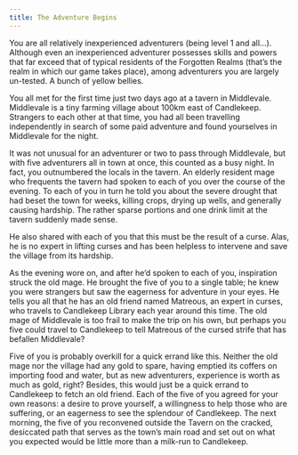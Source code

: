 ```yaml
---
title: The Adventure Begins
---
```


You are all relatively inexperienced adventurers (being level 1 and all…). Although even an inexperienced adventurer possesses skills and powers that far exceed that of typical residents of the Forgotten Realms (that’s the realm in which our game takes place), among adventurers you are largely un-tested. A bunch of yellow bellies. 

You all met for the first time just two days ago at a tavern in Middlevale. Middlevale is a tiny farming village about 100km east of Candlekeep. Strangers to each other at that time, you had all been travelling independently in search of some paid adventure and found yourselves in Middlevale for the night. 

It was not unusual for an adventurer or two to pass through Middlevale, but with five adventurers all in town at once, this counted as a busy night. In fact, you outnumbered the locals in the tavern. An elderly resident mage who frequents the tavern had spoken to each of you over the course of the evening. To each of you in turn he told you about the severe drought that had beset the town for weeks, killing crops, drying up wells, and generally causing hardship. The rather sparse portions and one drink limit at the tavern suddenly made sense. 

He also shared with each of you that this must be the result of a curse. Alas, he is no expert in lifting curses and has been helpless to intervene and save the village from its hardship. 

As the evening wore on, and after he’d spoken to each of you, inspiration struck the old mage. He brought the five of you to a single table; he knew you were strangers but saw the eagerness for adventure in your eyes. He tells you all that he has an old friend named Matreous, an expert in curses, who travels to Candlekeep Library each year around this time. The old mage of Middlevale is too frail to make the trip on his own, but perhaps you five could travel to Candlekeep to tell Matreous of the cursed strife that has befallen Middlevale? 

Five of you is probably overkill for a quick errand like this. Neither the old mage nor the village had any gold to spare, having emptied its coffers on importing food and water, but as new adventurers, experience is worth as much as gold, right? Besides, this would just be a quick errand to Candlekeep to fetch an old friend. Each of the five of you agreed for your own reasons: a desire to prove yourself, a willingness to help those who are suffering, or an eagerness to see the splendour of Candlekeep. The next morning, the five of you reconvened outside the Tavern on the cracked, desiccated path that serves as the town’s main road and set out on what you expected would be little more than a milk-run to Candlekeep.